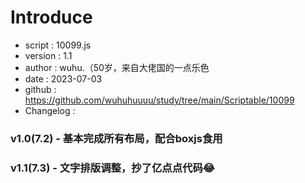 # Introduce

 * script     : 10099.js
 * version    : 1.1
 * author     : wuhu.（50岁，来自大佬国的一点乐色
 * date       : 2023-07-03
 * github     : https://github.com/wuhuhuuuu/study/tree/main/Scriptable/10099
 * Changelog  : 
### v1.0(7.2) - 基本完成所有布局，配合boxjs食用
### v1.1(7.3) - 文字排版调整，抄了亿点点代码😂